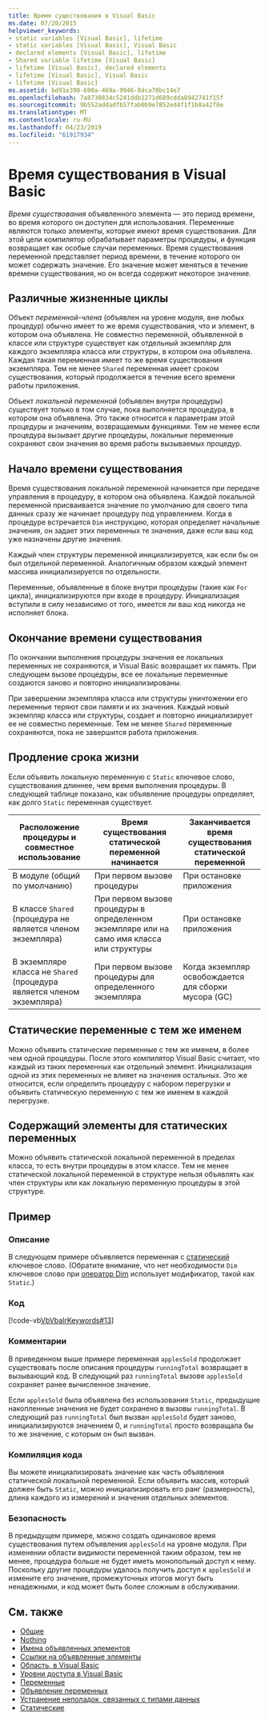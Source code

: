 ```yaml
---
title: Время существования в Visual Basic
ms.date: 07/20/2015
helpviewer_keywords:
- static variables [Visual Basic], lifetime
- static variables [Visual Basic], Visual Basic
- declared elements [Visual Basic], lifetime
- Shared variable lifetime [Visual Basic]
- lifetime [Visual Basic], declared elements
- lifetime [Visual Basic], Visual Basic
- lifetime [Visual Basic]
ms.assetid: bd91e390-690a-469a-9946-8dca70bc14e7
ms.openlocfilehash: 7a8730834c5241ddb1271d689cdda8942741f15f
ms.sourcegitcommit: 9b552addadfb57fab0b9e7852ed4f1f1b8a42f8e
ms.translationtype: MT
ms.contentlocale: ru-RU
ms.lasthandoff: 04/23/2019
ms.locfileid: "61917934"
---
```

# <a name="lifetime-in-visual-basic"></a>Время существования в Visual Basic
*Время существования* объявленного элемента — это период времени, во время которого он доступен для использования. Переменные являются только элементы, которые имеют время существования. Для этой цели компилятор обрабатывает параметры процедуры, и функция возвращает как особые случаи переменных. Время существования переменной представляет период времени, в течение которого он может содержать значение. Его значение может меняться в течение времени существования, но он всегда содержит некоторое значение.  
  
## <a name="different-lifetimes"></a>Различные жизненные циклы  
 Объект *переменной-члена* (объявлен на уровне модуля, вне любых процедур) обычно имеет то же время существования, что и элемент, в котором она объявлена. Не совместно переменной, объявленной в классе или структуре существует как отдельный экземпляр для каждого экземпляра класса или структуры, в котором она объявлена. Каждая такая переменная имеет то же время существования экземпляра. Тем не менее `Shared` переменная имеет сроком существования, который продолжается в течение всего времени работы приложения.  
  
 Объект *локальной переменной* (объявлен внутри процедуры) существует только в том случае, пока выполняется процедура, в котором она объявлена. Это также относится к параметрам этой процедуры и значениям, возвращаемым функциями. Тем не менее если процедура вызывает другие процедуры, локальные переменные сохраняют свои значения во время работы вызываемых процедур.  
  
## <a name="beginning-of-lifetime"></a>Начало времени существования  
 Время существования локальной переменной начинается при передаче управления в процедуру, в котором она объявлена. Каждой локальной переменной присваивается значение по умолчанию для своего типа данных сразу же начинает процедуру под управлением. Когда в процедуре встречается `Dim` инструкцию, которая определяет начальные значения, он задает этих переменных те значения, даже если ваш код уже назначены другие значения.  
  
 Каждый член структуры переменной инициализируется, как если бы он был отдельной переменной. Аналогичным образом каждый элемент массива инициализируется по отдельности.  
  
 Переменные, объявленные в блоке внутри процедуры (такие как `For` цикла), инициализируются при входе в процедуру. Инициализация вступили в силу независимо от того, имеется ли ваш код никогда не исполняет блока.  
  
## <a name="end-of-lifetime"></a>Окончание времени существования  
 По окончании выполнения процедуры значения ее локальных переменных не сохраняются, и Visual Basic возвращает их память. При следующем вызове процедуры, все ее локальные переменные создаются заново и повторно инициализированы.  
  
 При завершении экземпляра класса или структуры уничтожении его переменные теряют свои памяти и их значения. Каждый новый экземпляр класса или структуры, создает и повторно инициализирует ее не совместно переменные. Тем не менее `Shared` переменные сохраняются, пока не завершится работа приложения.  
  
## <a name="extension-of-lifetime"></a>Продление срока жизни  
 Если объявить локальную переменную с `Static` ключевое слово, существования длиннее, чем время выполнения процедуры. В следующей таблице показано, как объявление процедуры определяет, как долго `Static` переменная существует.  
  
|Расположение процедуры и совместное использование|Время существования статической переменной начинается|Заканчивается время существования статической переменной|  
|------------------------------------|-------------------------------------|-----------------------------------|  
|В модуле (общий по умолчанию)|При первом вызове процедуры|При остановке приложения|  
|В классе `Shared` (процедура не является членом экземпляра)|При первом вызове процедуры в определенном экземпляре или на само имя класса или структуры|При остановке приложения|  
|В экземпляре класса не `Shared` (процедура является членом экземпляра)|При первом вызове процедуры для определенного экземпляра|Когда экземпляр освобождается для сборки мусора (GC)|  
  
## <a name="static-variables-of-the-same-name"></a>Статические переменные с тем же именем  
 Можно объявить статические переменные с тем же именем, в более чем одной процедуры. После этого компилятор Visual Basic считает, что каждый из таких переменных как отдельный элемент. Инициализация одной из этих переменных не влияет на значения остальных. Это же относится, если определить процедуру с набором перегрузки и объявить статическую переменную с тем же именем в каждой перегрузке.  
  
## <a name="containing-elements-for-static-variables"></a>Содержащий элементы для статических переменных  
 Можно объявить статической локальной переменной в пределах класса, то есть внутри процедуры в этом классе. Тем не менее статической локальной переменной в структуре нельзя объявлять как член структуры или как локальную переменную процедуры в этой структуре.  
  
## <a name="example"></a>Пример  
  
### <a name="description"></a>Описание  
 В следующем примере объявляется переменная с [статический](../../../../visual-basic/language-reference/modifiers/static.md) ключевое слово. (Обратите внимание, что нет необходимости `Dim` ключевое слово при [оператор Dim](../../../../visual-basic/language-reference/statements/dim-statement.md) использует модификатор, такой как `Static`.)  
  
### <a name="code"></a>Код  
 [!code-vb[VbVbalrKeywords#13](~/samples/snippets/visualbasic/VS_Snippets_VBCSharp/VbVbalrKeywords/VB/class7.vb#13)]  
  
### <a name="comments"></a>Комментарии  
 В приведенном выше примере переменная `applesSold` продолжает существовать после описания процедуры `runningTotal` возвращает в вызывающий код. В следующий раз `runningTotal` вызове `applesSold` сохраняет ранее вычисленное значение.  
  
 Если `applesSold` была объявлена без использования `Static`, предыдущие накопленные значения не будет сохранено в вызовы `runningTotal`. В следующий раз `runningTotal` был вызван `applesSold` будет заново, инициализируются значением 0, и `runningTotal` просто возвращала бы то же значение, с которым он был вызван.  
  
### <a name="compiling-the-code"></a>Компиляция кода  
 Вы можете инициализировать значение как часть объявления статической локальной переменной. Если объявить массив, который должен быть `Static`, можно инициализировать его ранг (размерность), длина каждого из измерений и значения отдельных элементов.  
  
### <a name="security"></a>Безопасность  
 В предыдущем примере, можно создать одинаковое время существования путем объявления `applesSold` на уровне модуля. При изменении области видимости переменной таким образом, тем не менее, процедура больше не будет иметь монопольный доступ к нему. Поскольку другие процедуры удалось получить доступ к `applesSold` и измените его значение, промежуточных итогов могут быть ненадежными, и код может быть более сложным в обслуживании.  
  
## <a name="see-also"></a>См. также

- [Общие](../../../../visual-basic/language-reference/modifiers/shared.md)
- [Nothing](../../../../visual-basic/language-reference/nothing.md)
- [Имена объявленных элементов](../../../../visual-basic/programming-guide/language-features/declared-elements/declared-element-names.md)
- [Ссылки на объявленные элементы](../../../../visual-basic/programming-guide/language-features/declared-elements/references-to-declared-elements.md)
- [Область, в Visual Basic](../../../../visual-basic/programming-guide/language-features/declared-elements/scope.md)
- [Уровни доступа в Visual Basic](../../../../visual-basic/programming-guide/language-features/declared-elements/access-levels.md)
- [Переменные](../../../../visual-basic/programming-guide/language-features/variables/index.md)
- [Объявление переменных](../../../../visual-basic/programming-guide/language-features/variables/variable-declaration.md)
- [Устранение неполадок, связанных с типами данных](../../../../visual-basic/programming-guide/language-features/data-types/troubleshooting-data-types.md)
- [Статические](../../../../visual-basic/language-reference/modifiers/static.md)
